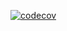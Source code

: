 [![codecov](https://codecov.io/gh/amerigovegliante/assignment_2/graph/badge.svg?token=85M3S3DH7Q)](https://codecov.io/gh/amerigovegliante/assignment_2)